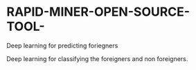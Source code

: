 # RAPID-MINER-OPEN-SOURCE-TOOL-

Deep learning for predicting foriegners 


Deep learning for classifying the foreigners and non foreigners.



